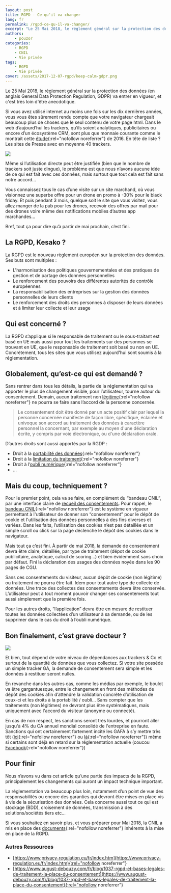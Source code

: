 ```yaml
---
layout: post
title: RGPD - Ce qu'il va changer
lang: fr
permalink: /rgpd-ce-qu-il-va-changer/
excerpt: "Le 25 Mai 2018, le réglement général sur la protection des données (en anglais General Data Protection Regulation, GDPR) va entrer en vigueur, et c'est très loin d'être anecdotique"
authors:
    - pouzor
categories:
    - RGPD
    - CNIL
    - Vie privée
tags:
    - RGPD
    - Vie privée
cover: /assets/2017-12-07-rgpd/keep-calm-gdpr.png
---
```


Le 25 Mai 2018, le règlement général sur la protection des données (en anglais General Data Protection Regulation, GDPR) va entrer en vigueur, et c'est très loin d'être anecdotique.

Si vous avez utilisé internet au moins une fois sur les dix dernières années, vous vous êtes sûrement rendu compte que votre navigateur chargeait beaucoup plus de choses que le seul contenu de votre page html. 
Dans le web d’aujourd’hui les trackers, qu’ils soient analytiques, publicitaires ou encore d’un écosystème CRM, sont plus que monnaie courante comme le montrait cette [étude](http://www.lemonde.fr/pixels/article/2016/05/20/les-mouchards-d-un-million-de-sites-web-analyses_4923485_4408996.html){:rel="nofollow noreferrer"} de 2016.  En tête de liste ? Les sites de Presse avec en moyenne 40 trackers.


![]({{site.baseurl}}/assets/2017-12-07-rgpd/lemonde.JPG)


Même si l’utilisation directe peut être justifiée (bien que le nombre de trackers soit juste dingue), le problème est que nous n’avons aucune idée de ce qui est fait avec ces données, mais surtout que tout cela est fait sans notre accord...

Vous connaissez tous le cas d’une visite sur un site marchand, où vous visionnez une superbe offre pour un drone en promo à -30% pour le black friday. Et puis pendant 3 mois, quelque soit le site que vous visitez, vous allez manger de la pub pour les drones, recevoir des offres par mail pour des drones voire même des notifications mobiles d’autres app marchandes…

Bref, tout ça pour dire qu’à partir de mai prochain, c’est fini.


## La RGPD, Kesako ?

La RGPD est le nouveau règlement européen sur la protection des données. 
Ses buts sont multiples : 

- L'harmonisation des politiques gouvernementales et des pratiques de gestion et de partage des données personnelles
- Le renforcement des pouvoirs des différentes autorités de contrôle européennes
- La responsabilisation des entreprises sur la gestion des données personnelles de leurs clients
- Le renforcement des droits des personnes à disposer de leurs données et à limiter leur collecte et leur usage


## Qui est concerné ?

La RGPD s’applique si le responsable de traitement ou le sous-traitant est basé en UE mais aussi pour tout les traitements sur des personnes se trouvant en UE, que le responsable de traitement soit basé ou non en UE.
Concrètement, tous les sites que vous utilisez aujourd'hui sont soumis à la réglementation.


## Globalement, qu’est-ce qui est demandé ?

Sans rentrer dans tous les détails, la partie de la réglementation qui va apporter le plus de changement visible, pour l’utilisateur, tourne autour du consentement. Demain, aucun traitement non [légitime](https://www.gdpr-expert.eu/article.html?id=6#textesofficiels){:rel="nofollow noreferrer"} ne pourra se faire sans l’accord de la personne concernée.

> Le consentement doit être donné par un acte positif clair par lequel la personne concernée manifeste de façon libre, spécifique, éclairée et univoque son accord au traitement des données à caractère personnel la concernant, par exemple au moyen d'une déclaration écrite, y compris par voie électronique, ou d'une déclaration orale.


D’autres droits sont aussi apportés par la RGDP : 

- Droit à la [portabilité des données](https://www.gdpr-expert.eu/article.html?id=20#textesofficiels){:rel="nofollow noreferrer"}
- Droit à la [limitation du traitement](https://www.gdpr-expert.eu/article.html?id=18#textesofficiels){:rel="nofollow noreferrer"}
- Droit à l’[oubli numérique](https://www.gdpr-expert.eu/article.html?id=17#textesofficiels){:rel="nofollow noreferrer"} 
- …


## Mais du coup, techniquement ?

Pour le premier point, cela va se faire, en complément du “bandeau CNIL”, par une interface claire de [recueil des consentements](https://www.cnil.fr/fr/respecter-les-droits-des-personnes).
Pour rappel, le [bandeau CNIL](https://www.cnil.fr/fr/cookies-traceurs-que-dit-la-loi){:rel="nofollow noreferrer"} est le système en vigueur permettant à l'utilisateur de donner son “consentement” pour le dépôt de cookie et l'utilisation des données personnelles à des fins diverses et variées. Dans les faits, l’utilisation des cookies n’est pas détaillée et un simple scroll ou click sur la page déclenche le dépôt des cookies dans le navigateur.

Mais tout ça c’est fini. À partir de mai 2018, la demande de consentement devra être claire, détaillée, par type de traitement (dépot de cookie publicitaire, analytique, calcul de scoring…) et bien évidemment sans choix par défaut. Fini la déclaration des usages des données noyée dans les 90 pages de CGU.

Sans ces consentements du visiteur, aucun dépôt de cookie (non légitime) ou traitement ne pourra être fait. Idem pour tout autre type de collecte de données. Une trace des collectes des consentements devra être conservée. L’utilisateur peut à tout moment pouvoir changer ses consentements tout aussi simplement que la première fois.

Pour les autres droits, “l’application” devra être en mesure de restituer toutes les données collectées d’un utilisateur à sa demande, ou de les supprimer dans le cas du droit à l’oubli numérique.


## Bon finalement, c’est grave docteur ?

![]({{site.baseurl}}/assets/2017-12-07-rgpd/bugs.jpg)

Et bien, tout dépend de votre niveau de dépendances aux trackers & Co et surtout de la quantité de données que vous collectez. Si votre site possède un simple tracker GA, la demande de consentement sera simple et les données à restituer seront nulles. 

En revanche dans les autres cas, comme les médias par exemple, le boulot va être gargantuesque, entre le changement en front des méthodes de dépôt des cookies afin d’attendre la validation concrète d’utilisation de ceux-ci et les droits à la portabilité / oubli… Sans compter que les traitements (non légitimes) ne devront plus être systématiques, mais uniquement avec l'accord du visiteur (anonyme ou connecté).

En cas de non respect, les sanctions seront très lourdes, et pourront aller jusqu'à 4% du CA annuel mondial consolidé de l'entreprise en faute. Sanctions qui ont certainement fortement incité les GAFA à s’y mettre très tôt ([ici](https://www.google.com/intl/fr_ca/cloud/security/gdpr/){:rel="nofollow noreferrer"} ou [là](https://www.microsoft.com/fr-fr/trustcenter/privacy/GDPR){:rel="nofollow noreferrer"}) même si certains sont déjà en retard sur la réglementation actuelle (coucou [Facebook](http://www.oxalia-technology.com/data-protection/2017/05/29/facebook-sanction-cnil-avant-et-apres-rgpd-de-150ke-a-1-1mde/){:rel="nofollow noreferrer"})


## Pour finir

Nous n’avons vu dans cet article qu’une partie des impacts de la RGPD, principalement les changements qui auront un impact technique important. 

La réglementation va beaucoup plus loin, notamment d’un point de vue des responsabilités ou encore des garanties qui devront être mises en place vis à vis de la sécurisation des données.
Cela concerne aussi tout ce qui est stockage (BDD), croisement de données, transmission à des solutions/sociétés tiers etc...

Si vous souhaitez en savoir plus, et vous préparer pour Mai 2018, la CNIL a mis en place des [documents](https://www.cnil.fr/sites/default/files/atoms/files/pdf_6_etapes_interactifv2.pdf){:rel="nofollow noreferrer"} inhérents à la mise en place de la RGPD.

### Autres Ressources
- [https://www.privacy-regulation.eu/fr/index.htm](https://www.privacy-regulation.eu/fr/index.htm){:rel="nofollow noreferrer"}
- [https://www.august-debouzy.com/fr/blog/1037-rgpd-et-bases-legales-de-traitement-la-place-du-consentement](https://www.august-debouzy.com/fr/blog/1037-rgpd-et-bases-legales-de-traitement-la-place-du-consentement){:rel="nofollow noreferrer"}





